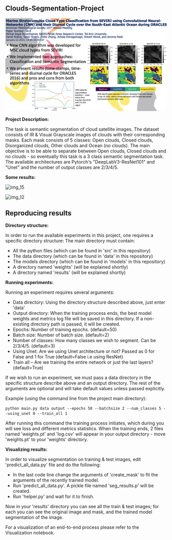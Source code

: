 ## Clouds-Segmentation-Project

![AMS poster](https://github.com/DavidHuji/Clouds-Images-Segmentation/blob/main/AMS2021Poster.png)

**Project Description:**

The task is semantic segmentation of cloud satellite images. The dataset consists of IR & Visual Grayscale images of clouds
with their corresponding masks.
Each mask consists of 5 classes: Open clouds, Closed clouds, Disorganized clouds, Other clouds and Ocean (no clouds).
The main objective is to be able to separate between Open clouds, Closed clouds and no clouds - so eventually this task is a 3 class semantic segmentation task.
The available architectures are Pytorch's "DeepLabV3-ResNet101" and "Unet" and the number of output classes are 2/3/4/5.

**Some results:**

![img_15](https://user-images.githubusercontent.com/69245972/93467389-5af6fa00-f8f6-11ea-9a7b-083234ffefca.png)


![img_12](https://user-images.githubusercontent.com/69245972/93468002-00aa6900-f8f7-11ea-9035-c19232bc7ed3.png)

## Reproducing results

**Directory structure:**

In order to run the available experiments in this project, one requires a specific directory structure:
The main directory must contain:
- All the python files (which can be found in 'src' in this repository)
- The data directory (which can be found in 'data' in this repository)
- The models directory (which can be found in 'models' in this repository)
- A directory named 'weights' (will be explained shortly)
- A directory named 'results' (will be explained shortly)


**Running experiments:**

Running an experiment requires several arguments:
- Data directory: Using the directory structure described above, just enter 'data'
- Output directory: When the training process ends, the best model weights and metrics log file will be saved in this directory. If a non-existing directory path is passed, it will be created.
- Epochs: Number of training epochs. (default=50)
- Batch size: Number of batch size. (default=2)
- Number of classes: How many classes we wish to segment. Can be 2/3/4/5. (default=3)
- Using Unet: Are we using Unet architecture or not? Passed as 0 for False and 1 for True (default=False i.e using ResNet)
- Train all – Are we training the entire network or just the last layers? (default=True)

If we wish to run an experiment, we must pass a data directory in the specific structure describe above and an output directory. The rest of the arguments are optional and will take default values unless passed explicitly.

Example (using the command line from the project main directory):
```
python main.py data output --epochs 50 --batchsize 2 --num_classes 5 --using_unet 0 --train_all 1
```

After running this command the training process initiates, which during you will see loss and different metrics statistics.
When the training ends, 2 files named 'weights.pt' and 'log.csv' will appear in your output directory - move 'weights.pt' to your 'weights' directory.


**Visualizing results:**

In order to visualize segmentation on training & test images, edit 'predict_all_data.py' file and do the following:
- In the last code line change the arguments of 'create_mask' to fit the arguments of the recently trained model.
- Run 'predict_all_data.py'. A pickle file named 'seg_results.p' will be created.
- Run 'helper.py' and wait for it to finish.

Now in your 'results' directory you can see all the train & test images; for each you can see the original image and mask, and the trained model segmentation of the image.

For a visualization of an end-to-end process please refer to the Visualization notebook.
